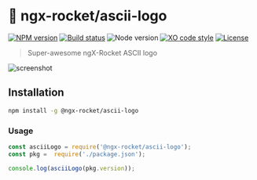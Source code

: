 # :rocket: ngx-rocket/ascii-logo

[![NPM version](https://img.shields.io/npm/v/@ngx-rocket/ascii-logo.svg)](https://www.npmjs.com/package/@ngx-rocket/ascii-logo)
[![Build status](https://img.shields.io/travis/ngx-rocket/ascii-logo/master.svg)](https://travis-ci.org/ngx-rocket/ascii-logo)
![Node version](https://img.shields.io/badge/node-%3E%3D6.0.0-brightgreen.svg)
[![XO code style](https://img.shields.io/badge/code_style-XO-5ed9c7.svg)](https://github.com/sindresorhus/xo)
[![License](https://img.shields.io/badge/license-MIT-blue.svg)](LICENSE)

> Super-awesome ngX-Rocket ASCII logo

![screenshot](https://cloud.githubusercontent.com/assets/593151/25958791/fcbfd5dc-3671-11e7-8a2d-5d618cb7e883.png)

## Installation

```bash
npm install -g @ngx-rocket/ascii-logo
```

### Usage

```javascript
const asciiLogo = require('@ngx-rocket/ascii-logo');
const pkg =  require('./package.json');

console.log(asciiLogo(pkg.version));
```
